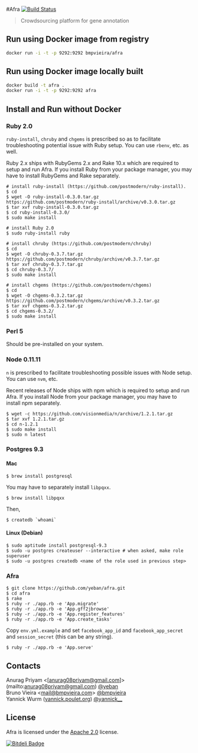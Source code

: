#Afra [![Build Status](http://drone.bionode.io/github.com/bmpvieira/afra/status.png?branch=master)](http://drone.bionode.io/github.com/bmpvieira/afra)
> Crowdsourcing platform for gene annotation

Run using Docker image from registry
------------------------------------
```sh
docker run -i -t -p 9292:9292 bmpvieira/afra
```

Run using Docker image locally built
------------------------------------
```sh
docker build -t afra .
docker run -i -t -p 9292:9292 afra
```

Install and Run without Docker
------------------------------
### Ruby 2.0

`ruby-install`, `chruby` and `chgems` is prescribed so as to facilitate troubleshooting potential issue with Ruby setup. You can use `rbenv`, etc. as well.

Ruby 2.x ships with RubyGems 2.x and Rake 10.x which are required to setup and run Afra. If you install Ruby from your package manager, you may have to install RubyGems and Rake separately.

```
# install ruby-install (https://github.com/postmodern/ruby-install).
$ cd
$ wget -O ruby-install-0.3.0.tar.gz https://github.com/postmodern/ruby-install/archive/v0.3.0.tar.gz
$ tar xvf ruby-install-0.3.0.tar.gz
$ cd ruby-install-0.3.0/
$ sudo make install

# install Ruby 2.0
$ sudo ruby-install ruby

# install chruby (https://github.com/postmodern/chruby)
$ cd
$ wget -O chruby-0.3.7.tar.gz https://github.com/postmodern/chruby/archive/v0.3.7.tar.gz
$ tar xvf chruby-0.3.7.tar.gz
$ cd chruby-0.3.7/
$ sudo make install

# install chgems (https://github.com/postmodern/chgems)
$ cd
$ wget -O chgems-0.3.2.tar.gz https://github.com/postmodern/chgems/archive/v0.3.2.tar.gz
$ tar xvf chgems-0.3.2.tar.gz
$ cd chgems-0.3.2/
$ sudo make install
```

### Perl 5

Should be pre-installed on your system.

### Node 0.11.11

`n` is prescribed to facilitate troubleshooting possible issues with Node setup. You can use `nvm`, etc.

Recent releases of Node ships with npm which is required to setup and run Afra. If you install Node from your package manager, you may have to install npm separately.

```
$ wget -c https://github.com/visionmedia/n/archive/1.2.1.tar.gz
$ tar xvf 1.2.1.tar.gz
$ cd n-1.2.1
$ sudo make install
$ sudo n latest
```

### Postgres 9.3

#### Mac

    $ brew install postgresql

You may have to separately install `libpqxx`.

    $ brew install libpqxx

Then,

    $ createdb `whoami`

#### Linux (Debian)

    $ sudo aptitude install postgresql-9.3
    $ sudo -u postgres createuser --interactive # when asked, make role superuser
    $ sudo -u postgres createdb <name of the role used in previous step>


### Afra

    $ git clone https://github.com/yeban/afra.git
    $ cd afra
    $ rake
    $ ruby -r ./app.rb -e 'App.migrate'
    $ ruby -r ./app.rb -e 'App.gff2jbrowse'
    $ ruby -r ./app.rb -e 'App.register_features'
    $ ruby -r ./app.rb -e 'App.create_tasks'

Copy `env.yml.example` and set `facebook_app_id` and `facebook_app_secret` and `session_secret` (this can be any string).

    $ ruby -r ./app.rb -e 'App.serve'

Contacts
--------
Anurag Priyam <[anurag08priyam@gmail.com]>(mailto:anurag08priyam@gmail.com) [@yeban](//twitter.com/yeban)  
Bruno Vieira <[mail@bmpvieira.com](mailto:mail@bmpvieira.com)> [@bmpvieira](//twitter.com/bmpvieira)  
Yannick Wurm ([yannick.poulet.org](http://yannick.poulet.org)) [@yannick__](//twitter.com/yannick__)

License
-------
Afra is licensed under the [Apache 2.0](https://raw.github.com/yeban/afra/master/LICENSE.txt) license.


[![Bitdeli Badge](https://d2weczhvl823v0.cloudfront.net/bmpvieira/afra/trend.png)](https://bitdeli.com/free "Bitdeli Badge")

